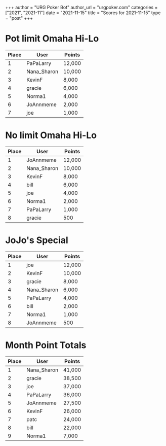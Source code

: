 +++
author = "URG Poker Bot"
author_url = "urgpoker.com"
categories = ["2021", "2021-11"]
date = "2021-11-15"
title = "Scores for 2021-11-15"
type = "post"
+++
# Pot limit Omaha Hi-Lo

| Place | User | Points |
|-------|------|--------|
| 1 | PaPaLarry | 12,000 |
| 2 | Nana_Sharon | 10,000 |
| 3 | KevinF | 8,000 |
| 4 | gracie | 6,000 |
| 5 | Norma1 | 4,000 |
| 6 | JoAnnmeme | 2,000 |
| 7 | joe | 1,000 |

# No limit Omaha Hi-Lo

| Place | User | Points |
|-------|------|--------|
| 1 | JoAnnmeme | 12,000 |
| 2 | Nana_Sharon | 10,000 |
| 3 | KevinF | 8,000 |
| 4 | bill | 6,000 |
| 5 | joe | 4,000 |
| 6 | Norma1 | 2,000 |
| 7 | PaPaLarry | 1,000 |
| 8 | gracie | 500 |

# JoJo's Special

| Place | User | Points |
|-------|------|--------|
| 1 | joe | 12,000 |
| 2 | KevinF | 10,000 |
| 3 | gracie | 8,000 |
| 4 | Nana_Sharon | 6,000 |
| 5 | PaPaLarry | 4,000 |
| 6 | bill | 2,000 |
| 7 | Norma1 | 1,000 |
| 8 | JoAnnmeme | 500 |

# Month Point Totals

| Place | User | Points |
|-------|------|--------|
| 1 | Nana_Sharon | 41,000 |
| 2 | gracie | 38,500 |
| 3 | joe | 37,000 |
| 4 | PaPaLarry | 36,000 |
| 5 | JoAnnmeme | 27,500 |
| 6 | KevinF | 26,000 |
| 7 | patc | 24,000 |
| 8 | bill | 22,000 |
| 9 | Norma1 | 7,000 |
